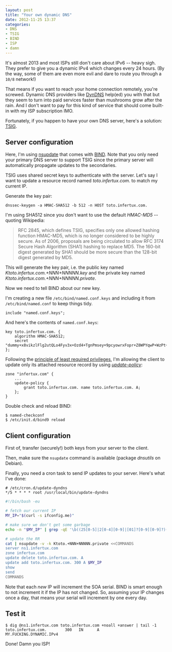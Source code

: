 ```yaml
---
layout: post
title: "Your own dynamic DNS"
date: 2012-11-25 13:37
categories:
- DNS
- TSIG
- BIND
- ISP
- damn
---
```


It's almost 2013 and most ISPs still don't care about IPv6 -- heavy sigh.
They prefer to give you a dynamic IPv4 which changes every 24 hours.
(By the way, some of them are even more evil and dare to route you through a `10/8` network!)

That means if you want to reach your home connection remotely, you're screwed.
Dynamic DNS providers like [DynDNS](http://dyn.com) help(ed) you with that but they seem to turn into paid services faster than mushrooms grow after the rain.
And I don't want to pay for this kind of service that should come built-in with my ISP subscription IMO.

Fortunately, if you happen to have your own DNS server, here's a solution: [TSIG](https://en.wikipedia.org/wiki/TSIG).

## Server configuration

Here, I'm using [nsupdate](http://linux.die.net/man/8/nsupdate) that comes with [BIND](http://linux.die.net/man/8/nsupdate).
Note that you only need your primary DNS server to support TSIG since the primary server will automatically propagate updates to the secondaries.

TSIG uses shared secret keys to authenticate with the server.
Let's say I want to update a resource record named _toto.infertux.com._ to match my current IP.

Generate the key pair:

    dnssec-keygen -a HMAC-SHA512 -b 512 -n HOST toto.infertux.com.

I'm using SHA512 since you don't want to use the default _HMAC-MD5_ -- quoting Wikipedia:

> RFC 2845, which defines TSIG, specifies only one allowed hashing function HMAC-MD5, which is no longer considered to be highly secure. As of 2006, proposals are being circulated to allow RFC 3174 Secure Hash Algorithm (SHA1) hashing to replace MD5. The 160-bit digest generated by SHA1 should be more secure than the 128-bit digest generated by MD5.

This will generate the key pair, i.e. the public key named _Ktoto.infertux.com.+NNN+NNNNN.key_ and the private key named _Ktoto.infertux.com.+NNN+NNNNN.private_.

Now we need to tell BIND about our new key.

I'm creating a new file `/etc/bind/named.conf.keys` and including it from `/etc/bind/named.conf` to keep things tidy.

```
include "named.conf.keys";
```

And here's the contents of `named.conf.keys`:

```
key toto.infertux.com. {
    algorithm HMAC-SHA512;
    secret "dummy+x8vikzlFlg2utQLo4Fyv3x+Ozd4+TgnPmsey+9pcyowrxFopr+Z8WPYqwP+WzPt+Vp9aVY3Ip2NZD7Jg==";
};
```

Following the [principle of least required privileges](https://en.wikipedia.org/wiki/Principle_of_least_privilege), I'm allowing the client to update only its attached resource record by using [_update-policy_](http://ipamworldwide.com/bind-options/update-policy-option.html):

```
zone "infertux.com" {
    ...
    update-policy {
        grant toto.infertux.com. name toto.infertux.com. A;
    };
}
```

Double check and reload BIND:

    $ named-checkconf
    $ /etc/init.d/bind9 reload

## Client configuration

First of, transfer (securely!) both keys from your server to the client.

Then, make sure the `nsupdate` command is available (package _dnsutils_ on Debian).

Finally, you need a cron task to send IP updates to your server.
Here's what I've done:

```
# /etc/cron.d/update-dyndns
*/5 * * * * root /usr/local/bin/update-dyndns
```

```bash
#!/bin/bash -eu

# fetch our current IP
MY_IP="$(curl -s ifconfig.me)"

# make sure we don't get some garbage
echo -n "$MY_IP" | grep -qE '\b((25[0-5]|2[0-4][0-9]|[01]?[0-9][0-9]?)(\.|$)){4}\b'

# update the RR
cat | nsupdate -v -k Ktoto.+NNN+NNNNN.private <<COMMANDS
server ns1.infertux.com
zone infertux.com
update delete toto.infertux.com. A
update add toto.infertux.com. 300 A $MY_IP
show
send
COMMANDS
```

Note that each _new_ IP will increment the SOA serial.
BIND is smart enough to not increment it if the IP has not changed.
So, assuming your IP changes once a day, that means your serial will increment by one every day.

## Test it

    $ dig @ns1.infertux.com toto.infertux.com +noall +answer | tail -1
    toto.infertux.com.        300   IN      A       MY.FUCKING.DYNAMIC.IPv4

Done! Damn you ISP!

